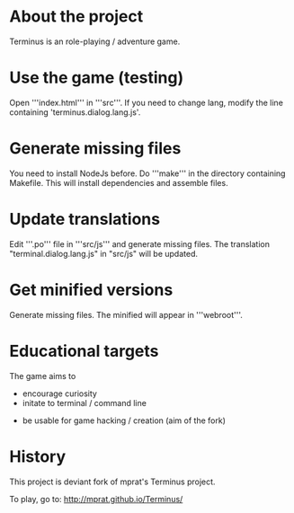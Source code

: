 About the project
=================
Terminus is an role-playing / adventure game.

Use the game (testing)
======================
Open '''index.html''' in '''src'''.
If you need to change lang,
modify the line containing 'terminus.dialog.lang.js'.

Generate missing files
======================
You need to install NodeJs before.
Do '''make''' in the directory containing Makefile.
This will install dependencies and assemble files.

Update translations
===================
Edit '''.po''' file in '''src/js''' and generate missing files.
The translation "terminal.dialog.lang.js" in "src/js" will be updated.

Get minified versions
=====================
Generate missing files.
The minified will appear in '''webroot'''.

Educational targets
===================
The game aims to
- encourage curiosity
- initate to terminal / command line
+ be usable for game hacking / creation (aim of the fork)

History
=======
This project is deviant fork of mprat's Terminus project.

To play, go to: http://mprat.github.io/Terminus/
